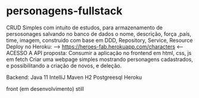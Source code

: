# personagens-fullstack

CRUD Simples com intuito de estudos, para armazenamento de persosonages salvando no banco de dados o nome, descrição, força ,país, time, imagem,
construido com base em DDD, Repository, Service, Resource
Deploy no Heroku: -->  https://heroes-fab.herokuapp.com/characters  <-- ACESSO A API
proposta: Consumir a aplicação no frontend em html, css, js em fetch
Criar uma webpage simples mostrando personagens cadastrados, e possibilitando a criação de novos, e deleção.

Backend:
Java 11
IntelliJ
Maven 
H2 
Postgreesql
Heroku

front
(em desenvolvimento) still




